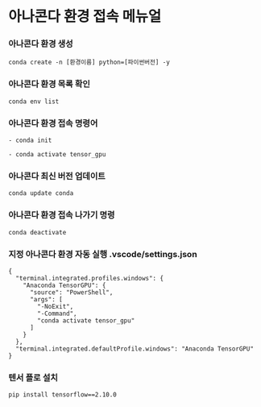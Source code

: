 # 아나콘다 환경 접속 메뉴얼

### 아나콘다 환경 생성
```
conda create -n [환경이름] python=[파이썬버전] -y
```

### 아나콘다 환경 목록 확인
```
conda env list
```

### 아나콘다 환경 접속 명령어
```
- conda init

- conda activate tensor_gpu
```

### 아나콘다 최신 버전 업데이트
```
conda update conda
```

### 아나콘다 환경 접속 나가기 명령
```
conda deactivate
```

### 지정 아나콘다 환경 자동 실행 .vscode/settings.json
```
{
  "terminal.integrated.profiles.windows": {
    "Anaconda TensorGPU": {
      "source": "PowerShell",
      "args": [
        "-NoExit",
        "-Command",
        "conda activate tensor_gpu"
      ]
    }
  },
  "terminal.integrated.defaultProfile.windows": "Anaconda TensorGPU"
}
```

### 텐서 플로 설치
```
pip install tensorflow==2.10.0
```